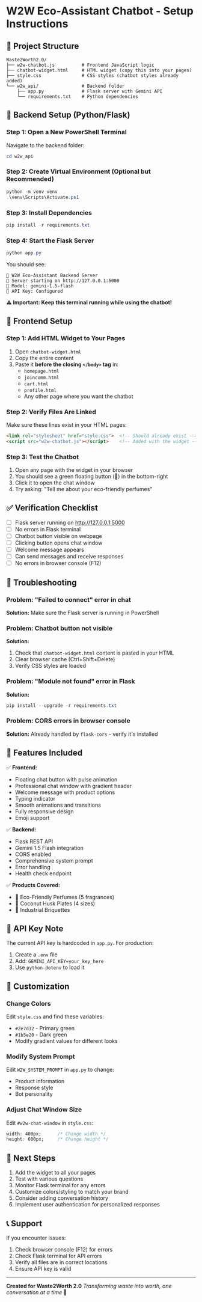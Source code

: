 # W2W Eco-Assistant Chatbot - Setup Instructions

## 📁 Project Structure
```
Waste2Worth2.0/
├── w2w-chatbot.js          # Frontend JavaScript logic
├── chatbot-widget.html     # HTML widget (copy this into your pages)
├── style.css               # CSS styles (chatbot styles already added)
└── w2w_api/                # Backend folder
    ├── app.py              # Flask server with Gemini API
    └── requirements.txt    # Python dependencies
```

## 🚀 Backend Setup (Python/Flask)

### Step 1: Open a New PowerShell Terminal
Navigate to the backend folder:
```powershell
cd w2w_api
```

### Step 2: Create Virtual Environment (Optional but Recommended)
```powershell
python -m venv venv
.\venv\Scripts\Activate.ps1
```

### Step 3: Install Dependencies
```powershell
pip install -r requirements.txt
```

### Step 4: Start the Flask Server
```powershell
python app.py
```

You should see:
```
🌱 W2W Eco-Assistant Backend Server
📡 Server starting on http://127.0.0.1:5000
🤖 Model: gemini-1.5-flash
🔑 API Key: Configured
```

**⚠️ Important: Keep this terminal running while using the chatbot!**

## 🎨 Frontend Setup

### Step 1: Add HTML Widget to Your Pages
1. Open `chatbot-widget.html`
2. Copy the entire content
3. Paste it **before the closing `</body>` tag** in:
   - `homepage.html`
   - `joincomm.html`
   - `cart.html`
   - `profile.html`
   - Any other page where you want the chatbot

### Step 2: Verify Files Are Linked
Make sure these lines exist in your HTML pages:
```html
<link rel="stylesheet" href="style.css">  <!-- Should already exist -->
<script src="w2w-chatbot.js"></script>    <!-- Added with the widget -->
```

### Step 3: Test the Chatbot
1. Open any page with the widget in your browser
2. You should see a green floating button (🌱) in the bottom-right
3. Click it to open the chat window
4. Try asking: "Tell me about your eco-friendly perfumes"

## ✅ Verification Checklist

- [ ] Flask server running on http://127.0.0.1:5000
- [ ] No errors in Flask terminal
- [ ] Chatbot button visible on webpage
- [ ] Clicking button opens chat window
- [ ] Welcome message appears
- [ ] Can send messages and receive responses
- [ ] No errors in browser console (F12)

## 🐛 Troubleshooting

### Problem: "Failed to connect" error in chat
**Solution:** Make sure the Flask server is running in PowerShell

### Problem: Chatbot button not visible
**Solution:** 
1. Check that `chatbot-widget.html` content is pasted in your HTML
2. Clear browser cache (Ctrl+Shift+Delete)
3. Verify CSS styles are loaded

### Problem: "Module not found" error in Flask
**Solution:** 
```powershell
pip install --upgrade -r requirements.txt
```

### Problem: CORS errors in browser console
**Solution:** Already handled by `flask-cors` - verify it's installed

## 🎯 Features Included

✅ **Frontend:**
- Floating chat button with pulse animation
- Professional chat window with gradient header
- Welcome message with product options
- Typing indicator
- Smooth animations and transitions
- Fully responsive design
- Emoji support

✅ **Backend:**
- Flask REST API
- Gemini 1.5 Flash integration
- CORS enabled
- Comprehensive system prompt
- Error handling
- Health check endpoint

✅ **Products Covered:**
- 🌺 Eco-Friendly Perfumes (5 fragrances)
- 🥥 Coconut Husk Plates (4 sizes)
- 🧱 Industrial Briquettes

## 📝 API Key Note

The current API key is hardcoded in `app.py`. For production:
1. Create a `.env` file
2. Add: `GEMINI_API_KEY=your_key_here`
3. Use `python-dotenv` to load it

## 🎨 Customization

### Change Colors
Edit `style.css` and find these variables:
- `#2e7d32` - Primary green
- `#1b5e20` - Dark green
- Modify gradient values for different looks

### Modify System Prompt
Edit `W2W_SYSTEM_PROMPT` in `app.py` to change:
- Product information
- Response style
- Bot personality

### Adjust Chat Window Size
Edit `#w2w-chat-window` in `style.css`:
```css
width: 400px;      /* Change width */
height: 600px;     /* Change height */
```

## 🌟 Next Steps

1. Add the widget to all your pages
2. Test with various questions
3. Monitor Flask terminal for any errors
4. Customize colors/styling to match your brand
5. Consider adding conversation history
6. Implement user authentication for personalized responses

## 📞 Support

If you encounter issues:
1. Check browser console (F12) for errors
2. Check Flask terminal for API errors
3. Verify all files are in correct locations
4. Ensure API key is valid

---

**Created for Waste2Worth 2.0** 
*Transforming waste into worth, one conversation at a time* 🌱
